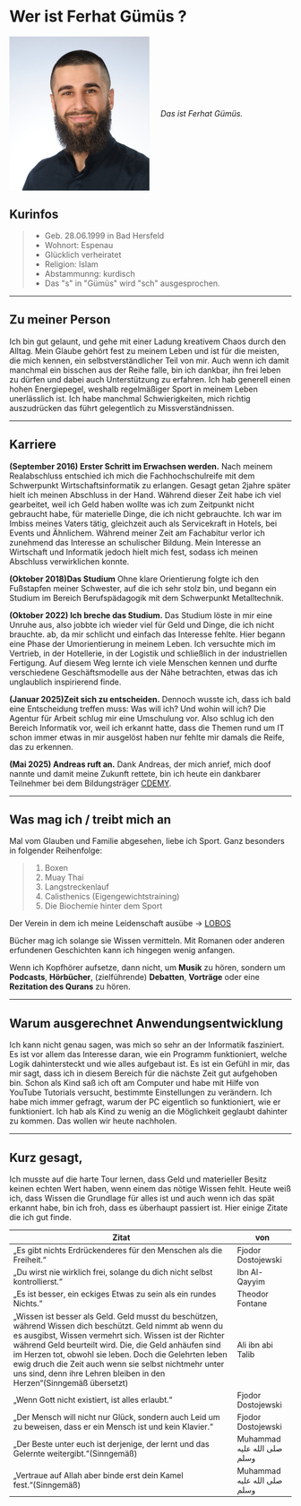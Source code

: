 # Wer ist Ferhat Gümüs ?
<p style="display: flex; align-items: center; gap: 20px;">
    <img src="assets/profilbild.jpg" alt="Profilbild" width="250" /><em>
    Das ist Ferhat Gümüs.</em>
</p>


## Kurinfos
>- Geb. 28.06.1999 in Bad Hersfeld
>- Wohnort: Espenau
>- Glücklich verheiratet
>- Religion: Islam
>- Abstammunng: kurdisch
>- Das "s" in "Gümüs" wird "sch" ausgesprochen.
___
 ## Zu meiner Person

 Ich bin gut gelaunt, und gehe mit einer Ladung kreativem Chaos durch den Alltag. Mein Glaube gehört fest zu meinem Leben und ist für die meisten, die mich kennen, ein selbstverständlicher Teil von mir. Auch wenn ich damit manchmal ein bisschen aus der Reihe falle, bin ich dankbar, ihn frei leben zu dürfen und dabei auch Unterstützung zu erfahren. Ich hab generell einen hohen Energiepegel, weshalb regelmäßiger Sport in meinem Leben unerlässlich ist. Ich habe manchmal Schwierigkeiten, mich richtig auszudrücken das führt gelegentlich zu Missverständnissen.
___
 ## Karriere

 **(September 2016) Erster Schritt im Erwachsen werden.**
 Nach meinem Realabschluss entschied ich mich die Fachhochschulreife mit dem Schwerpunkt Wirtschaftsinformatik zu erlangen. Gesagt getan 2jahre später hielt ich meinen Abschluss in der Hand. Während dieser Zeit habe ich viel gearbeitet, weil ich Geld haben wollte was ich zum Zeitpunkt nicht gebraucht habe, für materielle Dinge, die ich nicht gebrauchte. Ich war im Imbiss meines Vaters tätig, gleichzeit auch als Servicekraft in Hotels, bei Events und Ähnlichem.
 Während meiner Zeit am Fachabitur verlor ich zunehmend das Interesse an schulischer Bildung. Mein Interesse an Wirtschaft und Informatik jedoch hielt mich fest, sodass ich meinen Abschluss verwirklichen konnte.
 
 **(Oktober 2018)Das Studium**
 Ohne klare Orientierung folgte ich den Fußstapfen meiner Schwester, auf die ich sehr stolz bin, und begann ein Studium im Bereich Berufspädagogik mit dem Schwerpunkt Metalltechnik. 
 
 **(Oktober 2022) Ich breche das Studium.** 
 Das Studium löste in mir eine Unruhe aus, also jobbte ich wieder viel für Geld und Dinge, die ich nicht brauchte. ab, da mir schlicht und einfach das Interesse fehlte. 
 Hier begann eine Phase der Umorientierung in meinem Leben. Ich versuchte mich im Vertrieb, in der Hotellerie, in der Logistik und schließlich in der industriellen Fertigung. Auf diesem Weg lernte ich viele Menschen kennen und durfte verschiedene Geschäftsmodelle aus der Nähe betrachten, etwas das ich unglaublich inspirierend finde.

 **(Januar 2025)Zeit sich zu entscheiden.**
 Dennoch wusste ich, dass ich bald eine Entscheidung treffen muss: Was will ich? Und wohin will ich?
 Die Agentur für Arbeit schlug mir eine Umschulung vor. Also schlug ich den Bereich Informatik vor, weil ich erkannt hatte, dass die Themen rund um IT schon immer etwas in mir ausgelöst haben nur fehlte mir damals die Reife, das zu erkennen.
 
 **(Mai 2025) Andreas ruft an.**
 Dank Andreas, der mich anrief, mich doof nannte und damit meine Zukunft rettete, bin ich heute ein dankbarer Teilnehmer bei dem Bildungsträger [CDEMY](https://cdemy.de).

 ___

 ## Was mag ich / treibt mich an

 Mal vom Glauben und Familie abgesehen, liebe ich Sport. 
 Ganz besonders in folgender Reihenfolge:
 
 >1. Boxen
 >2. Muay Thai
 >3. Langstreckenlauf
 >4. Calisthenics (Eigengewichtstraining)
 >5. Die Biochemie hinter dem Sport

 Der Verein in dem ich meine Leidenschaft ausübe -> [LOBOS](https://lobos-kampfsportakademie.de)

Bücher mag ich solange sie Wissen vermitteln. Mit Romanen oder anderen erfundenen Geschichten kann ich hingegen wenig anfangen.

Wenn ich Kopfhörer aufsetze, dann nicht, um **Musik** zu hören, sondern um **Podcasts**, **Hörbücher**, (zielführende) **Debatten**, **Vorträge** oder eine **Rezitation des Qurans** zu hören.

---
## Warum ausgerechnet Anwendungsentwicklung
Ich kann nicht genau sagen, was mich so sehr an der Informatik fasziniert. Es ist vor allem das Interesse daran, wie ein Programm funktioniert, welche Logik dahintersteckt und wie alles aufgebaut ist.
Es ist ein Gefühl in mir, das mir sagt, dass ich in diesem Bereich für die nächste Zeit gut aufgehoben bin. Schon als Kind saß ich oft am Computer und habe mit Hilfe von YouTube Tutorials versucht, bestimmte Einstellungen zu verändern. Ich habe mich immer gefragt, warum der PC eigentlich so funktioniert, wie er funktioniert. Ich hab als Kind zu wenig an die Möglichkeit geglaubt dahinter zu kommen. Das wollen wir heute nachholen.

---
## Kurz gesagt,
Ich musste auf die harte Tour lernen, dass Geld und materieller Besitz keinen echten Wert haben, wenn einem das nötige Wissen fehlt. Heute weiß ich, dass Wissen die Grundlage für alles ist und auch wenn ich das spät erkannt habe, bin ich froh, dass es überhaupt passiert ist. Hier einige Zitate die ich gut finde.

|Zitat|von|
|---|---|
|„Es gibt nichts Erdrückenderes für den Menschen als die Freiheit.“| Fjodor Dostojewski|
|„Du wirst nie wirklich frei, solange du dich nicht selbst kontrollierst.“| Ibn Al-Qayyim |
|„Es ist besser, ein eckiges Etwas zu sein als ein rundes Nichts.“|Theodor Fontane | 
|„Wissen ist besser als Geld. Geld musst du beschützen, während Wissen dich beschützt. Geld nimmt ab wenn du es ausgibst, Wissen vermehrt sich. Wissen ist der Richter während Geld beurteilt wird. Die, die Geld anhäufen sind im Herzen tot, obwohl sie leben. Doch die Gelehrten leben ewig druch die Zeit auch wenn sie selbst nichtmehr unter uns sind, denn ihre Lehren bleiben in den Herzen“(Sinngemäß übersetzt)| Ali ibn abi Talib | 
| „Wenn Gott nicht existiert, ist alles erlaubt.“ | Fjodor Dostojewski|
|„Der Mensch will nicht nur Glück, sondern auch Leid um zu beweisen, dass er ein Mensch ist und kein Klavier.“| Fjodor Dostojewski|
|„Der Beste unter euch ist derjenige, der lernt und das Gelernte weitergibt.“(Sinngemäß)| Muhammad صلى الله عليه وسلم|
|„Vertraue auf Allah aber binde erst dein Kamel fest.“(Sinngemäß)| Muhammad صلى الله عليه وسلم|  







 








